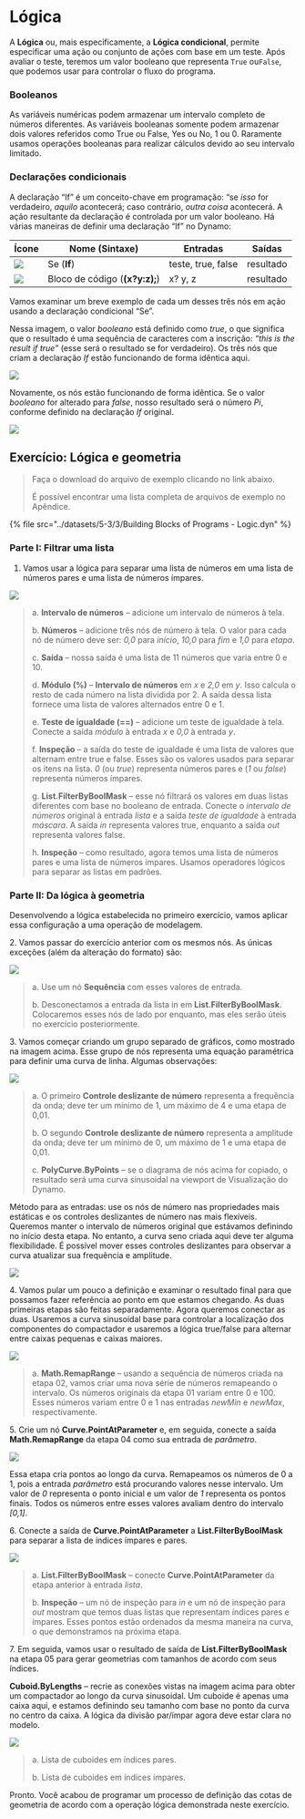 # Lógica

A **Lógica** ou, mais especificamente, a **Lógica condicional**, permite especificar uma ação ou conjunto de ações com base em um teste. Após avaliar o teste, teremos um valor booleano que representa `True` ou`False`, que podemos usar para controlar o fluxo do programa.

### Booleanos

As variáveis numéricas podem armazenar um intervalo completo de números diferentes. As variáveis booleanas somente podem armazenar dois valores referidos como True ou False, Yes ou No, 1 ou 0. Raramente usamos operações booleanas para realizar cálculos devido ao seu intervalo limitado.

### Declarações condicionais

A declaração “If” é um conceito-chave em programação: “se _isso_ for verdadeiro, _aquilo_ acontecerá; caso contrário, _outra coisa_ acontecerá. A ação resultante da declaração é controlada por um valor booleano. Há várias maneiras de definir uma declaração “If” no Dynamo:

| Ícone                                             | Nome (Sintaxe)             | Entradas            | Saídas |
| ------------------------------------------------ | ------------------------- | ----------------- | ------- |
| ![](../images/5-1/If.jpg)                        | Se (**If**)               | teste, true, false | resultado  |
| ![](<../images/5-1/CodeBlock(1)(1) (1) (1).jpg>) | Bloco de código (**(x?y:z);**) | x? y, z           | resultado  |

Vamos examinar um breve exemplo de cada um desses três nós em ação usando a declaração condicional “Se”.

Nessa imagem, o valor _booleano_ está definido como _true_, o que significa que o resultado é uma sequência de caracteres com a inscrição: _“this is the result if true”_ (esse será o resultado se for verdadeiro). Os três nós que criam a declaração _If_ estão funcionando de forma idêntica aqui.

![](../images/5-3/3/logic-conditionalstatements01false.jpg)

Novamente, os nós estão funcionando de forma idêntica. Se o valor _booleano_ for alterado para _false_, nosso resultado será o número _Pi_, conforme definido na declaração _If_ original.

![](../images/5-3/3/logic-conditionalstatements02true.jpg)

## Exercício: Lógica e geometria

> Faça o download do arquivo de exemplo clicando no link abaixo.
>
> É possível encontrar uma lista completa de arquivos de exemplo no Apêndice.

{% file src="../datasets/5-3/3/Building Blocks of Programs - Logic.dyn" %}

### Parte I: Filtrar uma lista

1. Vamos usar a lógica para separar uma lista de números em uma lista de números pares e uma lista de números ímpares.

![](../images/5-3/3/logic-exercisepartI-01.jpg)

> a. **Intervalo de números** – adicione um intervalo de números à tela.
>
> b. **Números** – adicione três nós de número à tela. O valor para cada nó de número deve ser: _0,0_ para _início_, _10,0_ para _fim_ e _1,0_ para _etapa_.
>
> c. **Saída** – nossa saída é uma lista de 11 números que varia entre 0 e 10.
>
> d. **Módulo (%)** – **Intervalo de números** em _x_ e _2,0_ em _y_. Isso calcula o resto de cada número na lista dividida por 2. A saída dessa lista fornece uma lista de valores alternados entre 0 e 1.
>
> e. **Teste de igualdade (==)** – adicione um teste de igualdade à tela. Conecte a saída _módulo_ à entrada _x_ e _0,0_ à entrada _y_.
>
> f. **Inspeção** – a saída do teste de igualdade é uma lista de valores que alternam entre true e false. Esses são os valores usados para separar os itens na lista. _0_ (ou _true_) representa números pares e (_1_ ou _false_) representa números ímpares.
>
> g. **List.FilterByBoolMask** – esse nó filtrará os valores em duas listas diferentes com base no booleano de entrada. Conecte o _intervalo de números_ original à entrada _lista_ e a saída _teste de igualdade_ à entrada _máscara_. A saída _in_ representa valores true, enquanto a saída _out_ representa valores false.
>
> h. **Inspeção** – como resultado, agora temos uma lista de números pares e uma lista de números ímpares. Usamos operadores lógicos para separar as listas em padrões.

### Parte II: Da lógica à geometria

Desenvolvendo a lógica estabelecida no primeiro exercício, vamos aplicar essa configuração a uma operação de modelagem.

2\. Vamos passar do exercício anterior com os mesmos nós. As únicas exceções (além da alteração do formato) são:

![](../images/5-3/3/logic-exercisepartII-01.jpg)

> a. Use um nó **Sequência** com esses valores de entrada.
>
> b. Desconectamos a entrada da lista in em **List.FilterByBoolMask**. Colocaremos esses nós de lado por enquanto, mas eles serão úteis no exercício posteriormente.

3\. Vamos começar criando um grupo separado de gráficos, como mostrado na imagem acima. Esse grupo de nós representa uma equação paramétrica para definir uma curva de linha. Algumas observações:

![](../images/5-3/3/logic-exercisepartII-02.jpg)

> a. O primeiro **Controle deslizante de número** representa a frequência da onda; deve ter um mínimo de 1, um máximo de 4 e uma etapa de 0,01.
>
> b. O segundo **Controle deslizante de número** representa a amplitude da onda; deve ter um mínimo de 0, um máximo de 1 e uma etapa de 0,01.
>
> c. **PolyCurve.ByPoints** – se o diagrama de nós acima for copiado, o resultado será uma curva sinusoidal na viewport de Visualização do Dynamo.

Método para as entradas: use os nós de número nas propriedades mais estáticas e os controles deslizantes de número nas mais flexíveis. Queremos manter o intervalo de números original que estávamos definindo no início desta etapa. No entanto, a curva seno criada aqui deve ter alguma flexibilidade. É possível mover esses controles deslizantes para observar a curva atualizar sua frequência e amplitude.

![](../images/5-3/3/logic-exercisepartII-03.gif)

4\. Vamos pular um pouco a definição e examinar o resultado final para que possamos fazer referência ao ponto em que estamos chegando. As duas primeiras etapas são feitas separadamente. Agora queremos conectar as duas. Usaremos a curva sinusoidal base para controlar a localização dos componentes do compactador e usaremos a lógica true/false para alternar entre caixas pequenas e caixas maiores.

![](../images/5-3/3/logic-exercisepartII-04.jpg)

> a. **Math.RemapRange** – usando a sequência de números criada na etapa 02, vamos criar uma nova série de números remapeando o intervalo. Os números originais da etapa 01 variam entre 0 e 100. Esses números variam entre 0 e 1 nas entradas _newMin_ e _newMax_, respectivamente.

5\. Crie um nó **Curve.PointAtParameter** e, em seguida, conecte a saída **Math.RemapRange** da etapa 04 como sua entrada de _parâmetro_.

![](../images/5-3/3/logic-exercisepartII-05.jpg)

Essa etapa cria pontos ao longo da curva. Remapeamos os números de 0 a 1, pois a entrada _parâmetro_ está procurando valores nesse intervalo. Um valor de _0_ representa o ponto inicial e um valor de _1_ representa os pontos finais. Todos os números entre esses valores avaliam dentro do intervalo _[0,1]_.

6\. Conecte a saída de **Curve.PointAtParameter** a **List.FilterByBoolMask** para separar a lista de índices ímpares e pares.

![](../images/5-3/3/logic-exercisepartII-06.jpg)

> a. **List.FilterByBoolMask** – conecte **Curve.PointAtParameter** da etapa anterior à entrada _lista_.
>
> b. **Inspeção** – um nó de inspeção para _in_ e um nó de inspeção para _out_ mostram que temos duas listas que representam índices pares e ímpares. Esses pontos estão ordenados da mesma maneira na curva, o que demonstramos na próxima etapa.

7\. Em seguida, vamos usar o resultado de saída de **List.FilterByBoolMask** na etapa 05 para gerar geometrias com tamanhos de acordo com seus índices.

**Cuboid.ByLengths** – recrie as conexões vistas na imagem acima para obter um compactador ao longo da curva sinusoidal. Um cuboide é apenas uma caixa aqui, e estamos definindo seu tamanho com base no ponto da curva no centro da caixa. A lógica da divisão par/ímpar agora deve estar clara no modelo.

![](../images/5-3/3/logic-exercisepartII-07.jpg)

> a. Lista de cuboides em índices pares.
>
> b. Lista de cuboides em índices ímpares.

Pronto. Você acabou de programar um processo de definição das cotas de geometria de acordo com a operação lógica demonstrada neste exercício.
